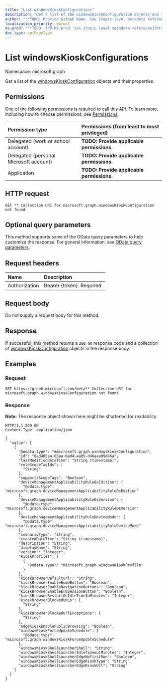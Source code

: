 ```yaml
---
title: "List windowsKioskConfigurations"
description: "Get a list of the windowsKioskConfiguration objects and their properties."
author: "**TODO: Provide Github Name. See [topic-level metadata reference](https://msgo.azurewebsites.net/add/document/guidelines/metadata.html#topic-level-metadata)**"
localization_priority: Normal
ms.prod: "**TODO: Add MS prod. See [topic-level metadata reference](https://msgo.azurewebsites.net/add/document/guidelines/metadata.html#topic-level-metadata)**"
doc_type: apiPageType
---
```


# List windowsKioskConfigurations
Namespace: microsoft.graph

Get a list of the [windowsKioskConfiguration](../resources/windowskioskconfiguration.md) objects and their properties.

## Permissions
One of the following permissions is required to call this API. To learn more, including how to choose permissions, see [Permissions](/graph/permissions-reference).

|Permission type|Permissions (from least to most privileged)|
|:---|:---|
|Delegated (work or school account)|**TODO: Provide applicable permissions.**|
|Delegated (personal Microsoft account)|**TODO: Provide applicable permissions.**|
|Application|**TODO: Provide applicable permissions.**|

## HTTP request

<!-- {
  "blockType": "ignored"
}
-->
``` http
GET ** Collection URI for microsoft.graph.windowsKioskConfiguration not found
```

## Optional query parameters
This method supports some of the OData query parameters to help customize the response. For general information, see [OData query parameters](/graph/query-parameters).

## Request headers
|Name|Description|
|:---|:---|
|Authorization|Bearer {token}. Required.|

## Request body
Do not supply a request body for this method.

## Response

If successful, this method returns a `200 OK` response code and a collection of [windowsKioskConfiguration](../resources/windowskioskconfiguration.md) objects in the response body.

## Examples

### Request
<!-- {
  "blockType": "request",
  "name": "list_windowskioskconfiguration"
}
-->
``` http
GET https://graph.microsoft.com/beta** Collection URI for microsoft.graph.windowsKioskConfiguration not found
```


### Response
**Note:** The response object shown here might be shortened for readability.
<!-- {
  "blockType": "response",
  "truncated": true,
  "@odata.type": "Collection(microsoft.graph.windowsKioskConfiguration)"
}
-->
``` http
HTTP/1.1 200 OK
Content-Type: application/json

{
  "value": [
    {
      "@odata.type": "#microsoft.graph.windowsKioskConfiguration",
      "id": "6ad405aa-05aa-6ad4-aa05-d46aaa05d46a",
      "lastModifiedDateTime": "String (timestamp)",
      "roleScopeTagIds": [
        "String"
      ],
      "supportsScopeTags": "Boolean",
      "deviceManagementApplicabilityRuleOsEdition": {
        "@odata.type": "microsoft.graph.deviceManagementApplicabilityRuleOsEdition"
      },
      "deviceManagementApplicabilityRuleOsVersion": {
        "@odata.type": "microsoft.graph.deviceManagementApplicabilityRuleOsVersion"
      },
      "deviceManagementApplicabilityRuleDeviceMode": {
        "@odata.type": "microsoft.graph.deviceManagementApplicabilityRuleDeviceMode"
      },
      "scenarioType": "String",
      "createdDateTime": "String (timestamp)",
      "description": "String",
      "displayName": "String",
      "version": "Integer",
      "kioskProfiles": [
        {
          "@odata.type": "microsoft.graph.windowsKioskProfile"
        }
      ],
      "kioskBrowserDefaultUrl": "String",
      "kioskBrowserEnableHomeButton": "Boolean",
      "kioskBrowserEnableNavigationButtons": "Boolean",
      "kioskBrowserEnableEndSessionButton": "Boolean",
      "kioskBrowserRestartOnIdleTimeInMinutes": "Integer",
      "kioskBrowserBlockedURLs": [
        "String"
      ],
      "kioskBrowserBlockedUrlExceptions": [
        "String"
      ],
      "edgeKioskEnablePublicBrowsing": "Boolean",
      "windowsKioskForceUpdateSchedule": {
        "@odata.type": "microsoft.graph.windowsKioskForceUpdateSchedule"
      },
      "windowsKioskShellLauncherShell": "String",
      "windowsKioskShellLauncherIdleTimeoutMinutes": "Integer",
      "windowsKioskShellLauncherEdgeNoFirstRun": "Boolean",
      "windowsKioskShellLauncherEdgeKioskType": "String",
      "windowsKioskShellLauncherEdgeKioskUrl": "String"
    }
  ]
}
```

